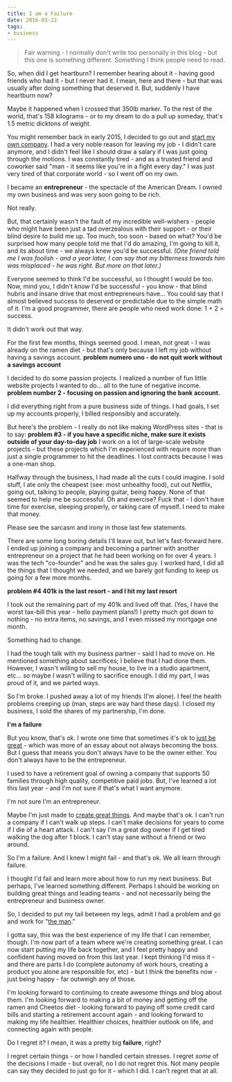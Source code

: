 ```yaml
---
title: I am a Failure
date: 2016-03-22
tags:
- business
---
```

> Fair warning - I normally don't write too personally in this blog - but this one is something different.  Something I think people need to read.

<!--more-->

So, when did I get heartburn?  I remember hearing about it - having good friends who had it - but I never had it.  I mean, here and there - but that was usually after doing something that deserved it.  But, suddenly I have heartburn now?

Maybe it happened when I crossed that 350lb marker.  To the rest of the world, that's 158 kilograms - or to my dream to do a pull up someday, that's 1.5 metric dicktons of weight.

You might remember back in early 2015, I decided to go out and [start my own company](/2015/started-my-own-company).  I had a very noble reason for leaving my job - I didn't care anymore, and I didn't feel like I should draw a salary if I was just going through the motions.  I was constantly tired - and as a trusted friend and coworker said "man - it seems like you're in a fight every day."  I was just very tired of that corporate world - so I went off on my own.

I became an **entrepreneur** - the spectacle of the American Dream.  I owned my own business and was very soon going to be rich.

Not really.

But, that certainly wasn't the fault of my incredible well-wishers - people who might have been just a tad overzealous with their support - or their blind desire to build me up.  Too much, too soon - based on what?  You'd be surprised how many people told me that I'd do amazing, I'm going to kill it, and its about time - we always knew you'd be successful.  *(One friend told me I was foolish - and a year later, I can say that my bitterness towards him was misplaced - he was right.  But more on that later.)*

Everyone seemed to think I'd be successful, so I thought I would be too.  Now, mind you, I didn't *know* I'd be successful - you know - that blind hubris and insane drive that most entrepreneurs have... You could say that I almost believed success to deserved or predictable due to the simple math of it. I'm a good programmer, there are people who need work done: 1 + 2 = success.

It didn't work out that way.

For the first few months, things seemed good.  I mean, not great - I was already on the ramen diet - but that's only because I left my job without having a savings account.  **problem numero uno - do not quit work without a savings account**

I decided to do some passion projects.  I realized a number of fun little website projects I wanted to do... all to the tune of negative income.  **problem number 2 - focusing on passion and ignoring the bank account.**

I did everything right from a pure business side of things. I had goals, I set up my accounts properly, I billed responsibly and accurately.

But here's the problem - I really do not like making WordPress sites - that is to say: **problem #3 - if you have a specific niche, make sure it exists outside of your day-to-day job**  I work on a lot of large-scale website projects - but these projects which I'm experienced with require more than just a single programmer to hit the deadlines.  I lost contracts because I was a one-man shop.

Halfway through the business, I had made all the cuts I could imagine.  I sold stuff, I ate only the cheapest (see: most unhealthy food), cut out Netflix, going out, talking to people, playing guitar, being happy.  None of that seemed to help me be successful.  Oh and exercise? Fuck that - I don't have time for exercise, sleeping properly, or taking care of myself.  I need to make that money.

Please see the sarcasm and irony in those last few statements.

There are some long boring details I'll leave out, but let's fast-forward here.  I ended up joining a company and becoming a partner with another entrepreneur on a project that he had been working on for over 4 years.  I was the tech "co-founder" and he was the sales guy.  I worked hard, I did all the things that I thought we needed, and we barely got funding to keep us going for a few more months.  

**problem #4 401k is the last resort - and I hit my last resort**

I took out the remaining part of my 401k and lived off that.  (Yes, I have the worst tax-bill this year - hello payment plans!)  I pretty much got down to nothing - no extra items, no savings, and I even missed my mortgage one month.

Something had to change.  

I had the tough talk with my business partner - said I had to move on.  He mentioned something about sacrifices; I believe that I had done them.  However, I wasn't willing to sell my house, to live in a studio apartment, etc... so maybe I wasn't willing to sacrifice enough.  I did my part, I was proud of it, and we parted ways.

So I'm broke.  I pushed away a lot of my friends (I'm alone).  I feel the health problems creeping up (man, steps are way hard these days).  I closed my business, I sold the shares of my partnership, I'm done.

**I'm a failure**

But you know, that's ok.  I wrote one time that sometimes it's ok to [just be great](/2012/dont-always-lead-sometimes-just-be-great) - which was more of an essay about not always becoming the boss.  But I guess that means you don't always have to be the owner either.  You don't always have to be the entrepreneur.

I used to have a retirement goal of owning a company that supports 50 families through high quality, competitive paid jobs.  But, I've learned a lot this last year - and I'm not sure if that's what I want anymore.

I'm not sure I'm an entrepreneur.

Maybe I'm just made to [create great things](https://github.com/aaronsaray).  And maybe that's ok.  I can't run a company if I can't walk up steps.  I can't make decisions for years to come if I die of a heart attack.  I can't say I'm a great dog owner if I get tired walking the dog after 1 block.  I can't stay sane without a friend or two around.

So I'm a failure.  And I knew I might fail - and that's ok.  We all learn through failure.

I thought I'd fail and learn more about how to run my next business.  But perhaps, I've learned something different.  Perhaps I should be working on building great things and leading teams - and not necessarily being the entrepreneur and business owner.

So, I decided to put my tail between my legs, admit I had a problem and go and work for "[the man](http://imoneza.com)."  

I gotta say, this was the best experience of my life that I can remember, though.  I'm now part of a team where we're creating something great.  I can now start putting my life back together, and I feel pretty happy and confident having moved on from this last year.  I kept thinking I'd miss it - and there are parts I do (complete autonomy of work hours, creating a product you alone are responsible for, etc) - but I think the benefits now - just being happy - far outweigh any of those.  

I'm looking forward to continuing to create awesome things and blog about them.  I'm looking forward to making a bit of money and getting off the ramen and Cheetos diet - looking forward to paying off some credit card bills and starting a retirement account again - and looking forward to making my life healthier.  Healthier choices, healthier outlook on life, and connecting again with people.

Do I regret it? I mean, it was a pretty big **failure**, right?  

I regret certain things - or how I handled certain stresses.  I regret *some* of the decisions I made - but overall, no I do not regret this.  Not many people can say they decided to just go for it - which I did.  I can't regret that at all.
